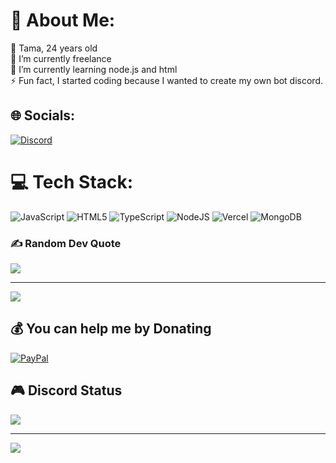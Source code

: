 # 💫 About Me:
👋 Tama, 24 years old<br>🔭 I’m currently freelance<br>🌱 I’m currently learning node.js and html<br>⚡ Fun fact, I started coding because I wanted to create my own bot discord.


## 🌐 Socials:
[![Discord](https://img.shields.io/badge/Discord-%237289DA.svg?logo=discord&logoColor=white)](https://discord.gg/WsdpSzpRX3) 

# 💻 Tech Stack:
![JavaScript](https://img.shields.io/badge/javascript-%23323330.svg?style=plastic&logo=javascript&logoColor=%23F7DF1E) ![HTML5](https://img.shields.io/badge/html5-%23E34F26.svg?style=plastic&logo=html5&logoColor=white) ![TypeScript](https://img.shields.io/badge/typescript-%23007ACC.svg?style=plastic&logo=typescript&logoColor=white) ![NodeJS](https://img.shields.io/badge/node.js-6DA55F?style=plastic&logo=node.js&logoColor=white) ![Vercel](https://img.shields.io/badge/vercel-%23000000.svg?style=plastic&logo=vercel&logoColor=white) ![MongoDB](https://img.shields.io/badge/MongoDB-%234ea94b.svg?style=plastic&logo=mongodb&logoColor=white)

### ✍️ Random Dev Quote
![](https://quotes-github-readme.vercel.app/api?type=horizontal&theme=tokyonight)

---
[![](https://visitcount.itsvg.in/api?id=FalTama&icon=0&color=2)](https://visitcount.itsvg.in)

  ## 💰 You can help me by Donating
  [![PayPal](https://img.shields.io/badge/PayPal-00457C?style=for-the-badge&logo=paypal&logoColor=white)](https://paypal.me/@tama1088) 

  
<!-- Proudly created with GPRM ( https://gprm.itsvg.in ) -->

## 🎮 Discord Status
<img src="https://lanyard.cnrad.dev/api/485088844451151889?theme=dark&hideDiscrim=true&borderRadius=30px&bg=transparent" />

---

<picture>
  <img src="https://cdn-tama.vercel.app/img/love.svg">
</picture>
